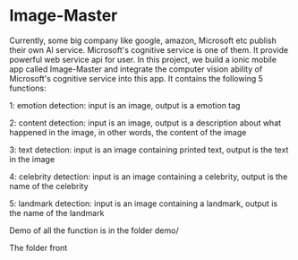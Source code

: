 # Image-Master

Currently, some big company like google, amazon, Microsoft etc publish their own AI service.
Microsoft's cognitive service is one of them. It provide powerful web service api for user.
In this project, we build a ionic mobile app called Image-Master and integrate the computer vision ability of Microsoft's cognitive service 
into this app. It contains the following 5 functions:

1: emotion detection: input is an image, output is a emotion tag

2: content detection: input is an image, output is a description about what happened in the image, in other 
   words, the content of the image
   
3: text detection: input is an image containing printed text, output is the text in the image

4: celebrity detection: input is an image containing a celebrity, output is the name of the celebrity

5: landmark detection: input is an image containing a landmark, output is the name of the landmark

Demo of all the function is in the folder demo/


The folder front


   


